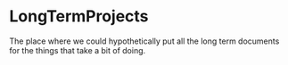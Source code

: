 # LongTermProjects
The place where we could hypothetically put all the long term documents for the things that take a bit of doing.

